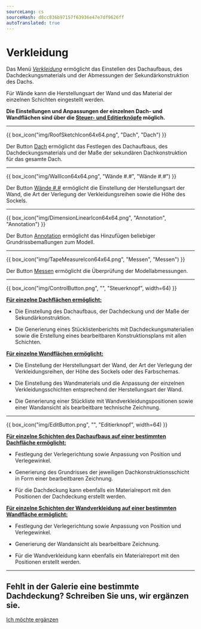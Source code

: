 ```yaml
---
sourceLang: cs
sourceHash: d8cc836b97157f63936e47e7df9626ff
autoTranslated: true
---
```


# Verkleidung

<p>Das Menü <u><i>Verkleidung</i></u> ermöglicht das Einstellen des Dachaufbaus, des Dachdeckungsmaterials und der Abmessungen der Sekundärkonstruktion des Dachs.</p>
<p>Für Wände kann die Herstellungsart der Wand und das Material der einzelnen Schichten eingestellt werden.</p>
<p><b>Die Einstellungen und Anpassungen der einzelnen Dach- und Wandflächen sind über die <u>Steuer- und Editierknöpfe</u> möglich.</b></p>

<hr class="main">

{{ box_icon("img/RoofSketchIcon64x64.png", "Dach", "Dach") }}

<p>Der Button <u>Dach</u> ermöglicht das Festlegen des Dachaufbaus, des Dachdeckungsmaterials und der Maße der sekundären Dachkonstruktion für das gesamte Dach.</p>

<hr class="main">

{{ box_icon("img/WallIcon64x64.png", "Wände #.#", "Wände #.#") }}

<p>Der Button <u>Wände #.#</u> ermöglicht die Einstellung der Herstellungsart der Wand, die Art der Verlegung der Verkleidungsreihen sowie die Höhe des Sockels.</p>

<hr class="main">

{{ box_icon("img/DimensionLinearIcon64x64.png", "Annotation", "Annotation") }}

<p>Der Button <u>Annotation</u> ermöglicht das Hinzufügen beliebiger Grundrissbemaßungen zum Modell.</p>

<hr class="main">

{{ box_icon("img/TapeMeasureIcon64x64.png", "Messen", "Messen") }}

<p>Der Button <u>Messen</u> ermöglicht die Überprüfung der Modellabmessungen.</p>

<hr class="main">

{{ box_icon("img/ControlButton.png", "", "Steuerknopf", width=64) }}

<p><b><u>Für einzelne Dachflächen ermöglicht:</u></b></p>
<ul>
<li><p>Die Einstellung des Dachaufbaus, der Dachdeckung und der Maße der Sekundärkonstruktion.</p></li>
<li><p>Die Generierung eines Stücklistenberichts mit Dachdeckungsmaterialien sowie die Erstellung eines bearbeitbaren Konstruktionsplans mit allen Schichten.</p></li>
</ul>

<p><b><u>Für einzelne Wandflächen ermöglicht:</u></b></p>
<ul>
<li><p>Die Einstellung der Herstellungsart der Wand, der Art der Verlegung der Verkleidungsreihen, der Höhe des Sockels oder des Farbschemas.</p></li>
<li><p>Die Einstellung des Wandmaterials und die Anpassung der einzelnen Verkleidungsschichten entsprechend der Herstellungsart der Wand.</p></li>
<li><p>Die Generierung einer Stückliste mit Wandverkleidungspositionen sowie einer Wandansicht als bearbeitbare technische Zeichnung.</p></li>
</ul>

<hr class="main">

{{ box_icon("img/EditButton.png", "", "Editierknopf", width=64) }}

<p><b><u>Für einzelne Schichten des Dachaufbaus auf einer bestimmten Dachfläche ermöglicht:</u></b></p>
<ul>
<li><p>Festlegung der Verlegerichtung sowie Anpassung von Position und Verlegewinkel.</p></li>
<li><p>Generierung des Grundrisses der jeweiligen Dachkonstruktionsschicht in Form einer bearbeitbaren Zeichnung.</p></li>
<li><p>Für die Dachdeckung kann ebenfalls ein Materialreport mit den Positionen der Dachdeckung erstellt werden.</p></li>
</ul>

<p><b><u>Für einzelne Schichten der Wandverkleidung auf einer bestimmten Wandfläche ermöglicht:</u></b></p>
<ul>
<li><p>Festlegung der Verlegerichtung sowie Anpassung von Position und Verlegewinkel.</p></li>
<li><p>Generierung der Wandansicht als bearbeitbare Zeichnung.</p></li>
<li><p>Für die Wandverkleidung kann ebenfalls ein Materialreport mit den Positionen erstellt werden.</p></li>
</ul>

<hr class="main">

<h2>Fehlt in der Galerie eine bestimmte Dachdeckung? Schreiben Sie uns, wir ergänzen sie.</h2>
<a href="mailto:jiri.podval@histruct.com?subject=Anfrage zum HiStruct Gebäudekonfigurator" class="btn">
  Ich möchte ergänzen
</a>

<!-- product: HiStruct Building Configurator -->